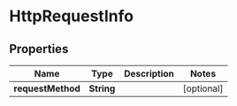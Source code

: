 # HttpRequestInfo

## Properties
Name | Type | Description | Notes
------------ | ------------- | ------------- | -------------
**requestMethod** | **String** |  |  [optional]
